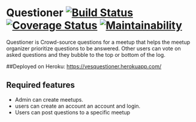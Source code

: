# Questioner [![Build Status](https://travis-ci.com/vestineugenewimana/Questioner.svg?branch=MeetupAPI)](https://travis-ci.com/vestineugenewimana/Questioner) [![Coverage Status](https://coveralls.io/repos/github/vestineugenewimana/Questioner/badge.svg?branch=MeetupAPI&kill-cache=1)](https://coveralls.io/github/vestineugenewimana/Questioner?branch=MeetupAPI&service=githu) [![Maintainability](https://api.codeclimate.com/v1/badges/7b7a510cae44942c3ae3/maintainability)](https://codeclimate.com/github/vestineugenewimana/Questioner/maintainability)

Questioner is Crowd-source questions for a meetup that helps the meetup organizer prioritize
questions to be answered. Other users can vote on asked questions and they bubble to the top or bottom of the log.

##Deployed on Heroku: https://vesquestioner.herokuapp.com/

## Required features

* Admin can create meetups.
* users can create an account an account and login.
* Users can post questions to a specific meetup
